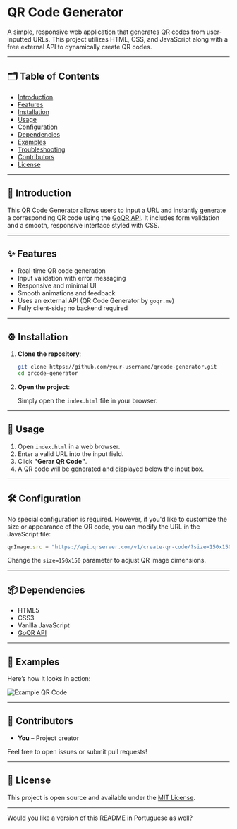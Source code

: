 # QR Code Generator

A simple, responsive web application that generates QR codes from user-inputted URLs. This project utilizes HTML, CSS, and JavaScript along with a free external API to dynamically create QR codes.

---

## 🗂️ Table of Contents

* [Introduction](#introduction)
* [Features](#features)
* [Installation](#installation)
* [Usage](#usage)
* [Configuration](#configuration)
* [Dependencies](#dependencies)
* [Examples](#examples)
* [Troubleshooting](#troubleshooting)
* [Contributors](#contributors)
* [License](#license)

---

## 📌 Introduction

This QR Code Generator allows users to input a URL and instantly generate a corresponding QR code using the [GoQR API](https://goqr.me/api/). It includes form validation and a smooth, responsive interface styled with CSS.

---

## ✨ Features

* Real-time QR code generation
* Input validation with error messaging
* Responsive and minimal UI
* Smooth animations and feedback
* Uses an external API (QR Code Generator by `goqr.me`)
* Fully client-side; no backend required

---

## ⚙️ Installation

1. **Clone the repository**:

   ```bash
   git clone https://github.com/your-username/qrcode-generator.git
   cd qrcode-generator
   ```

2. **Open the project**:

   Simply open the `index.html` file in your browser.

---

## 🚀 Usage

1. Open `index.html` in a web browser.
2. Enter a valid URL into the input field.
3. Click **"Gerar QR Code"**.
4. A QR code will be generated and displayed below the input box.

---

## 🛠️ Configuration

No special configuration is required. However, if you'd like to customize the size or appearance of the QR code, you can modify the URL in the JavaScript file:

```js
qrImage.src = "https://api.qrserver.com/v1/create-qr-code/?size=150x150&data=" + encodeURIComponent(qrText.value);
```

Change the `size=150x150` parameter to adjust QR image dimensions.

---

## 📦 Dependencies

* HTML5
* CSS3
* Vanilla JavaScript
* [GoQR API](https://goqr.me/api/)

---

## 🧪 Examples

Here’s how it looks in action:

![Example QR Code](https://api.qrserver.com/v1/create-qr-code/?size=150x150\&data=https://example.com)

---


## 👥 Contributors

* **You** – Project creator

Feel free to open issues or submit pull requests!

---

## 📄 License

This project is open source and available under the [MIT License](https://opensource.org/licenses/MIT).

---

Would you like a version of this README in Portuguese as well?
